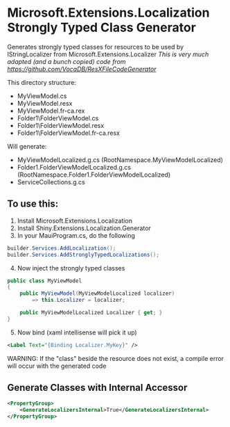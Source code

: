# Microsoft.Extensions.Localization Strongly Typed Class Generator

Generates strongly typed classes for resources to be used by IStringLocalizer from Microsoft.Extensions.Localizer
_This is very much adapted (and a bunch copied) code from https://github.com/VocaDB/ResXFileCodeGenerator_

This directory structure:
- MyViewModel.cs
- MyViewModel.resx
- MyViewModel.fr-ca.rex
- Folder1\FolderViewModel.cs
- Folder1\FolderViewModel.resx
- Folder1\FolderViewModel.fr-ca.resx

Will generate:
- MyViewModelLocalized.g.cs (RootNamespace.MyViewModelLocalized)
- Folder1.FolderViewModelLocalized.g.cs (RootNamespace.Folder1.FolderViewModelLocalized)
- ServiceCollections.g.cs 

## To use this:
1. Install Microsoft.Extensions.Localization
2. Install Shiny.Extensions.Localization.Generator
3. In your MauiProgram.cs, do the following
```csharp
builder.Services.AddLocalization();
builder.Services.AddStronglyTypedLocalizations();
```
4. Now inject the strongly typed classes
```csharp
public class MyViewModel
{
    public MyViewModel(MyViewModelLocalized localizer)
        => this.Localizer = localizer;

    public MyViewModelLocalized Localizer { get; }
}
```
5. Now bind (xaml intellisense will pick it up)
```xml
<Label Text="{Binding Localizer.MyKey}" />
```

WARNING: If the "class" beside the resource does not exist, a compile error will occur with the generated code

## Generate Classes with Internal Accessor

```xml
<PropertyGroup>
    <GenerateLocalizersInternal>True</GenerateLocalizersInternal>
</PropertyGroup>
```